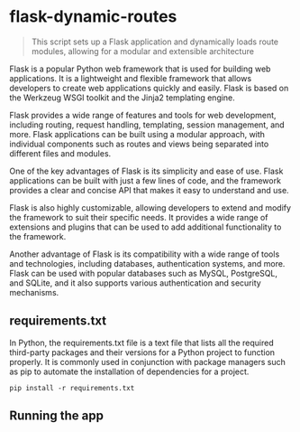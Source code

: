 # flask-dynamic-routes

> This script sets up a Flask application and dynamically loads route modules, allowing for a modular and extensible
> architecture


Flask is a popular Python web framework that is used for building web applications. It is a lightweight and flexible
framework that allows developers to create web applications quickly and easily. Flask is based on the Werkzeug WSGI
toolkit and the Jinja2 templating engine.

Flask provides a wide range of features and tools for web development, including routing, request handling, templating,
session management, and more. Flask applications can be built using a modular approach, with individual components such
as routes and views being separated into different files and modules.

One of the key advantages of Flask is its simplicity and ease of use. Flask applications can be built with just a few
lines of code, and the framework provides a clear and concise API that makes it easy to understand and use.

Flask is also highly customizable, allowing developers to extend and modify the framework to suit their specific needs.
It provides a wide range of extensions and plugins that can be used to add additional functionality to the framework.

Another advantage of Flask is its compatibility with a wide range of tools and technologies, including databases,
authentication systems, and more. Flask can be used with popular databases such as MySQL, PostgreSQL, and SQLite, and it
also supports various authentication and security mechanisms.

## requirements.txt

In Python, the requirements.txt file is a text file that lists all the required third-party packages and their versions
for a Python project to function properly. It is commonly used in conjunction with package managers such as pip to
automate the installation of dependencies for a project.

```shell
pip install -r requirements.txt
```

## Running the app
